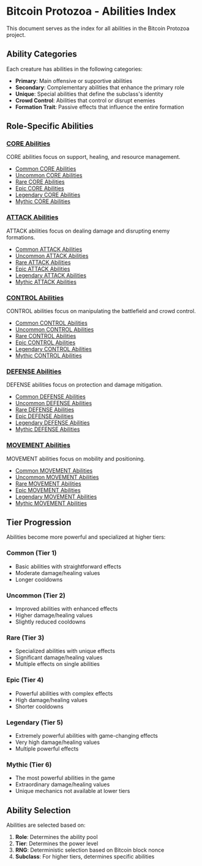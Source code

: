 # Bitcoin Protozoa - Abilities Index

This document serves as the index for all abilities in the Bitcoin Protozoa project.

## Ability Categories

Each creature has abilities in the following categories:

- **Primary**: Main offensive or supportive abilities
- **Secondary**: Complementary abilities that enhance the primary role
- **Unique**: Special abilities that define the subclass's identity
- **Crowd Control**: Abilities that control or disrupt enemies
- **Formation Trait**: Passive effects that influence the entire formation

## Role-Specific Abilities

### [CORE Abilities](./core/index.md)
CORE abilities focus on support, healing, and resource management.

- [Common CORE Abilities](./core/common.md)
- [Uncommon CORE Abilities](./core/uncommon.md)
- [Rare CORE Abilities](./core/rare.md)
- [Epic CORE Abilities](./core/epic.md)
- [Legendary CORE Abilities](./core/legendary.md)
- [Mythic CORE Abilities](./core/mythic.md)

### [ATTACK Abilities](./attack/index.md)
ATTACK abilities focus on dealing damage and disrupting enemy formations.

- [Common ATTACK Abilities](./attack/common.md)
- [Uncommon ATTACK Abilities](./attack/uncommon.md)
- [Rare ATTACK Abilities](./attack/rare.md)
- [Epic ATTACK Abilities](./attack/epic.md)
- [Legendary ATTACK Abilities](./attack/legendary.md)
- [Mythic ATTACK Abilities](./attack/mythic.md)

### [CONTROL Abilities](./control/index.md)
CONTROL abilities focus on manipulating the battlefield and crowd control.

- [Common CONTROL Abilities](./control/common.md)
- [Uncommon CONTROL Abilities](./control/uncommon.md)
- [Rare CONTROL Abilities](./control/rare.md)
- [Epic CONTROL Abilities](./control/epic.md)
- [Legendary CONTROL Abilities](./control/legendary.md)
- [Mythic CONTROL Abilities](./control/mythic.md)

### [DEFENSE Abilities](./defense/index.md)
DEFENSE abilities focus on protection and damage mitigation.

- [Common DEFENSE Abilities](./defense/common.md)
- [Uncommon DEFENSE Abilities](./defense/uncommon.md)
- [Rare DEFENSE Abilities](./defense/rare.md)
- [Epic DEFENSE Abilities](./defense/epic.md)
- [Legendary DEFENSE Abilities](./defense/legendary.md)
- [Mythic DEFENSE Abilities](./defense/mythic.md)

### [MOVEMENT Abilities](./movement/index.md)
MOVEMENT abilities focus on mobility and positioning.

- [Common MOVEMENT Abilities](./movement/common.md)
- [Uncommon MOVEMENT Abilities](./movement/uncommon.md)
- [Rare MOVEMENT Abilities](./movement/rare.md)
- [Epic MOVEMENT Abilities](./movement/epic.md)
- [Legendary MOVEMENT Abilities](./movement/legendary.md)
- [Mythic MOVEMENT Abilities](./movement/mythic.md)

## Tier Progression

Abilities become more powerful and specialized at higher tiers:

### Common (Tier 1)
- Basic abilities with straightforward effects
- Moderate damage/healing values
- Longer cooldowns

### Uncommon (Tier 2)
- Improved abilities with enhanced effects
- Higher damage/healing values
- Slightly reduced cooldowns

### Rare (Tier 3)
- Specialized abilities with unique effects
- Significant damage/healing values
- Multiple effects on single abilities

### Epic (Tier 4)
- Powerful abilities with complex effects
- High damage/healing values
- Shorter cooldowns

### Legendary (Tier 5)
- Extremely powerful abilities with game-changing effects
- Very high damage/healing values
- Multiple powerful effects

### Mythic (Tier 6)
- The most powerful abilities in the game
- Extraordinary damage/healing values
- Unique mechanics not available at lower tiers

## Ability Selection

Abilities are selected based on:

1. **Role**: Determines the ability pool
2. **Tier**: Determines the power level
3. **RNG**: Deterministic selection based on Bitcoin block nonce
4. **Subclass**: For higher tiers, determines specific abilities
